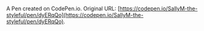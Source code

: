 # 

A Pen created on CodePen.io. Original URL: [https://codepen.io/SallyM-the-styleful/pen/dyERqQo](https://codepen.io/SallyM-the-styleful/pen/dyERqQo).

